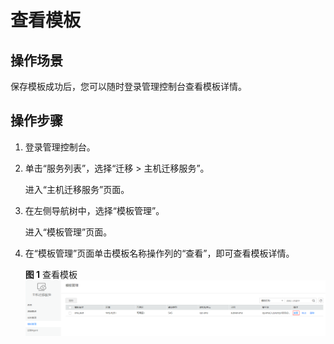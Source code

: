 # 查看模板<a name="sms_03_0023"></a>

## 操作场景<a name="section1566111211466"></a>

保存模板成功后，您可以随时登录管理控制台查看模板详情。

## 操作步骤<a name="section8920141595719"></a>

1.  登录管理控制台。
2.  单击“服务列表”，选择“迁移 \> 主机迁移服务”。

    进入“主机迁移服务”页面。

3.  在左侧导航树中，选择“模板管理”。

    进入“模板管理”页面。

4.  在“模板管理”页面单击模板名称操作列的“查看”，即可查看模板详情。

    **图 1**  查看模板<a name="fig6310135664717"></a>  
    ![](figures/查看模板.png "查看模板")


